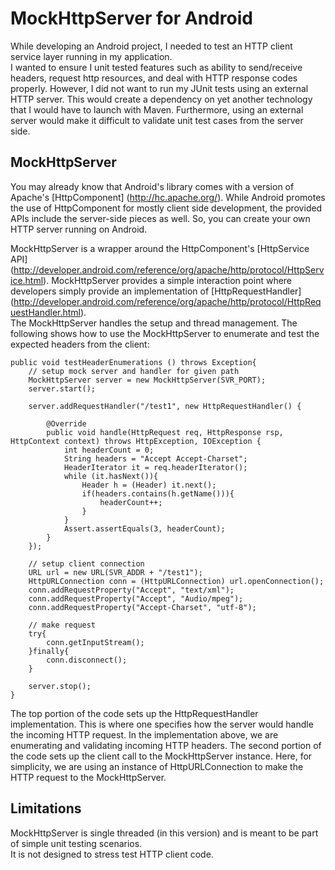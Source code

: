 # MockHttpServer for Android #
While developing an Android project, I needed to test an HTTP client service layer running in my application.  
I wanted to ensure I unit tested features such as ability to send/receive headers, request http resources, and deal with HTTP 
response codes properly.  However, I did not want to run my JUnit tests using an external HTTP server.  This would create a 
dependency on yet another technology that I would have to launch with Maven.  Furthermore, using an external server would make 
it difficult to validate unit test cases from the server side. 

## MockHttpServer ##
You may already know that Android's library comes with a version of Apache's [HttpComponent] (http://hc.apache.org/).  While 
Android promotes the use of HttpComponent for mostly client side development, the provided APIs include the server-side pieces 
as well.  So, you can create your own HTTP server running on Android.

MockHttpServer is a wrapper around the HttpComponent's 
[HttpService API] (http://developer.android.com/reference/org/apache/http/protocol/HttpService.html).
MockHttpServer provides a simple interaction point where developers simply provide an implementation of 
[HttpRequestHandler] (http://developer.android.com/reference/org/apache/http/protocol/HttpRequestHandler.html).  
The MockHttpServer handles the setup and thread management.  The following shows how to use the MockHttpServer
to enumerate and test the expected headers from the client:

	public void testHeaderEnumerations () throws Exception{
		// setup mock server and handler for given path
        MockHttpServer server = new MockHttpServer(SVR_PORT);
        server.start();
        
        server.addRequestHandler("/test1", new HttpRequestHandler() {

            @Override
            public void handle(HttpRequest req, HttpResponse rsp, HttpContext context) throws HttpException, IOException {
            	int headerCount = 0;
                String headers = "Accept Accept-Charset";
                HeaderIterator it = req.headerIterator();
                while (it.hasNext()){
                    Header h = (Header) it.next();
                    if(headers.contains(h.getName())){
                        headerCount++;
                    }
                }
                Assert.assertEquals(3, headerCount);
            }
        });
        
        // setup client connection
        URL url = new URL(SVR_ADDR + "/test1");
        HttpURLConnection conn = (HttpURLConnection) url.openConnection();
        conn.addRequestProperty("Accept", "text/xml");
        conn.addRequestProperty("Accept", "Audio/mpeg");
        conn.addRequestProperty("Accept-Charset", "utf-8");
        
        // make request
        try{
        	conn.getInputStream();
        }finally{
        	conn.disconnect();
        }
        
        server.stop();
	}

The top portion of the code sets up the HttpRequestHandler implementation.  This is where one specifies how the server would handle the 
incoming HTTP request.  In the implementation above, we are enumerating and validating incoming HTTP headers.
The second portion of the code sets up the client call to the MockHttpServer instance.  Here, for simplicity, we are using an 
instance of HttpURLConnection to make the HTTP request to the MockHttpServer.

## Limitations ##
MockHttpServer is single threaded (in this version) and is meant to be part of simple unit testing scenarios.  
It is not designed to stress test HTTP client code.
